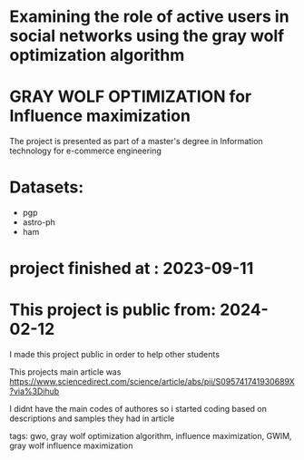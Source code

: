 # Examining the role of active users in social networks using the gray wolf optimization algorithm
# GRAY WOLF OPTIMIZATION for Influence maximization
The project is presented as part of a master's degree in Information technology for e-commerce engineering

# Datasets:
- pgp
- astro-ph
- ham

# project finished at : 2023-09-11

# This project is public from: 2024-02-12

I made this project public in order to help other students

This projects main article was
https://www.sciencedirect.com/science/article/abs/pii/S095741741930689X?via%3Dihub

I didnt have the main codes of authores so i started coding based on descriptions and samples they had in article

tags: gwo, gray wolf optimization algorithm, influence maximization, GWIM, gray wolf influence maximization
